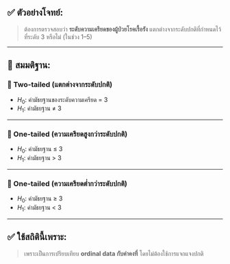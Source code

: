 ## ✅ ตัวอย่างโจทย์:

> ต้องการตรวจสอบว่า **ระดับความเครียดของผู้ป่วยโรคเรื้อรัง** แตกต่างจากระดับปกติที่กำหนดไว้ที่ระดับ 3 หรือไม่ (ในช่วง 1–5)

---

## 🧠 สมมติฐาน:

### 🔸 Two-tailed (แตกต่างจากระดับปกติ)

* $H_0$: ค่ามัธยฐานของระดับความเครียด = 3
* $H_1$: ค่ามัธยฐาน ≠ 3

---

### 🔸 One-tailed (ความเครียดสูงกว่าระดับปกติ)

* $H_0$: ค่ามัธยฐาน ≤ 3
* $H_1$: ค่ามัธยฐาน > 3

---

### 🔸 One-tailed (ความเครียดต่ำกว่าระดับปกติ)

* $H_0$: ค่ามัธยฐาน ≥ 3
* $H_1$: ค่ามัธยฐาน < 3

---

## ✅ ใช้สถิตินี้เพราะ:

> เพราะเป็นการเปรียบเทียบ **ordinal data กับค่าคงที่**
> โดยไม่ต้องใช้การแจกแจงปกติ
